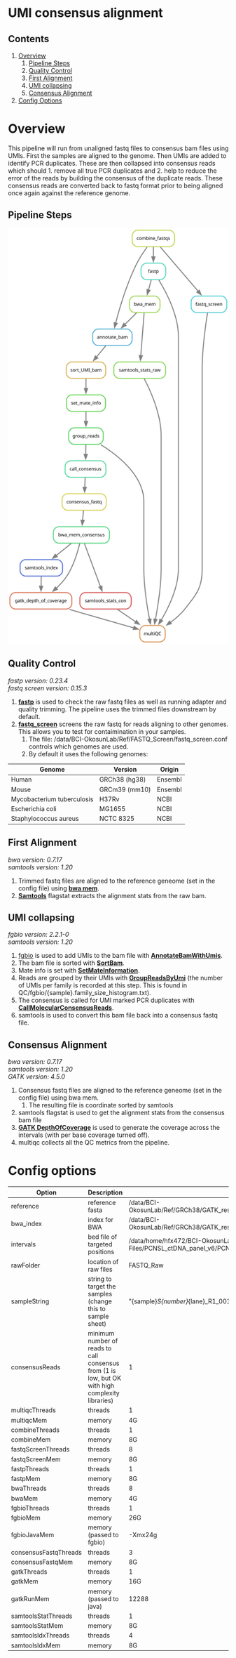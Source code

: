 # UMI consensus alignment

## Contents
1. [Overview](#overview)
   1. [Pipeline Steps](#pipeline-steps)
   2. [Quality Control](#quality-control)
   3. [First Alignment](#First-Alignment)
   4. [UMI collapsing](#UMI-collapsing)
   5. [Consensus Alignment](#Consensus-Alignment)
2. [Config Options](#config-options)

# Overview

This pipeline will run from unaligned fastq files to consensus bam files using UMIs. First the samples are aligned to the genome. Then UMIs are added to identify PCR duplicates. These are then collapsed into consensus reads which should 1. remove all true PCR duplicates and 2. help to reduce the error of the reads by building the consensus of the duplicate reads. These consensus reads are converted back to fastq format prior to being aligned once again against the reference genome.

## Pipeline Steps

![Rulegraph for UMI consensus alignment](Alignment.With.UMI.Collapsing.svg)

## Quality Control

*fastp version: 0.23.4*\
*fastq screen version: 0.15.3*

1. **[fastp](https://github.com/OpenGene/fastp)** is used to check the raw fastq files as well as running adapter and quality trimming. The pipeline uses the trimmed files downstream by default.
2. **[fastq_screen](https://www.bioinformatics.babraham.ac.uk/projects/fastq_screen/)** screens the raw fastq for reads aligning to other genomes. This allows you to test for contaimination in your samples.
	1. The file: /data/BCI-OkosunLab/Ref/FASTQ_Screen/fastq_screen.conf controls which genomes are used.
	2. By default it uses the following genomes:

Genome | Version | Origin
--- | --- | ---
Human | GRCh38 (hg38) | Ensembl
Mouse | GRCm39 (mm10) | Ensembl
Mycobacterium tuberculosis | H37Rv | NCBI
Escherichia coli | MG1655 | NCBI
Staphylococcus aureus | NCTC 8325 | NCBI

## First Alignment

*bwa version: 0.7.17*\
*samtools version: 1.20*

1. Trimmed fastq files are aligned to the reference geneome (set in the config file) using [**bwa mem**](https://github.com/lh3/bwa).
2. [**Samtools**](http://www.htslib.org/) flagstat extracts the alignment stats from the raw bam.

## UMI collapsing

*fgbio version: 2.2.1-0*\
*samtools version: 1.20*

1. [fgbio](https://github.com/fulcrumgenomics/fgbio) is used to add UMIs to the bam file with [**AnnotateBamWithUmis**](http://fulcrumgenomics.github.io/fgbio/tools/latest/AnnotateBamWithUmis.html).
2. The bam file is sorted with [**SortBam**](http://fulcrumgenomics.github.io/fgbio/tools/latest/SortBam.html).
3. Mate info is set with [**SetMateInformation**](http://fulcrumgenomics.github.io/fgbio/tools/latest/SetMateInformation.html).
4. Reads are grouped by their UMIs with [**GroupReadsByUmi**](http://fulcrumgenomics.github.io/fgbio/tools/latest/GroupReadsByUmi.html) (the number of UMIs per family is recorded at this step. This is found in QC/fgbio/{sample}.family_size_histogram.txt). 
5. The consensus is called for UMI marked PCR duplicates with [**CallMolecularConsensusReads**](http://fulcrumgenomics.github.io/fgbio/tools/latest/CallMolecularConsensusReads.html).
6. samtools is used to convert this bam file back into a consensus fastq file.

## Consensus Alignment

*bwa version: 0.7.17*\
*samtools version: 1.20*\
*GATK version: 4.5.0*

1. Consensus fastq files are aligned to the reference geneome (set in the config file) using bwa mem.
   1. The resulting file is coordinate sorted by samtools
2. samtools flagstat is used to get the alignment stats from the consensus bam file
3. **[GATK DepthOfCoverage](https://gatk.broadinstitute.org/hc/en-us/articles/21905133224859-DepthOfCoverage-BETA)** is used to generate the coverage across the intervals (with per base coverage turned off).
4. multiqc collects all the QC metrics from the pipeline.

# Config options

Option | Description | Default| Notes
--- | --- | --- | ---
reference | reference fasta | /data/BCI-OkosunLab/Ref/GRCh38/GATK_resource_bundle/Homo_sapiens_assembly38.fasta |
bwa_index | index for BWA | /data/BCI-OkosunLab/Ref/GRCh38/GATK_resource_bundle/Homo_sapiens_assembly38.fasta |
intervals | bed file of targeted positions | /data/home/hfx472/BCI-OkosunLab/Ed/Ref/Bed-Files/PCNSL_ctDNA_panel_v6/PCNSL_ctDNA_panel_v6_covered.bed |
rawFolder | location of raw files | FASTQ_Raw |
sampleString | string to target the samples (change this to sample sheet) | "{sample}_S{number}_{lane}_R1_001.fastq.gz" |
consensusReads | minimum number of reads to call consensus from (1 is low, but OK with high complexity libraries) | 1 |
multiqcThreads | threads | 1 |
multiqcMem | memory | 4G |
combineThreads | threads | 1 |
combineMem | memory | 8G |
fastqScreenThreads | threads | 8 |
fastqScreenMem | memory | 8G |
fastpThreads | threads | 1 |
fastpMem | memory | 8G |
bwaThreads | threads | 8 |
bwaMem | memory | 4G |
fgbioThreads | threads | 1 |
fgbioMem | memory | 26G |
fgbioJavaMem | memory (passed to fgbio) | -Xmx24g |
consensusFastqThreads | threads | 3 |
consensusFastqMem | memory | 8G |
gatkThreads | threads | 1 |
gatkMem | memory | 16G |
gatkRunMem | memory (passed to java) | 12288 |
samtoolsStatThreads | threads | 1 |
samtoolsStatMem | memory | 8G |
samtoolsIdxThreads | threads | 4 |
samtoolsIdxMem | memory | 8G |



